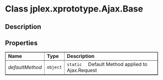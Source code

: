 # Class **jplex.xprototype.Ajax.Base** #

## Description ##





## Properties ##
<table cellpadding='5' border='1' cellspacing='0'>
<tr><td> <b>Name</b> </td><td> <b>Type</b> </td><td> <b>Description</b> </td></tr>
<tr><td> <i>defaultMethod</i> </td><td> <code>object</code> </td><td> <code>static  </code>  Default Method applied to Ajax.Request</td></tr>

</table>
